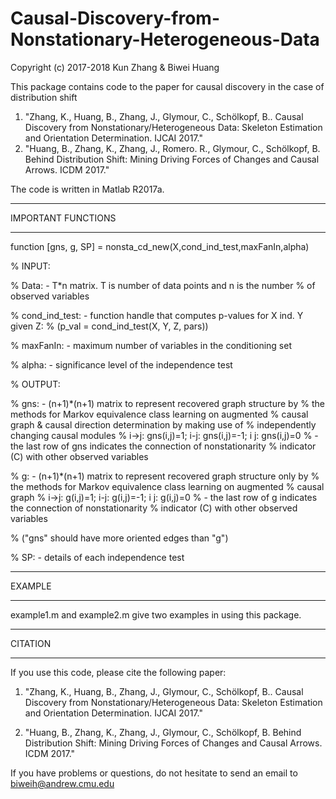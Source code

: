 # Causal-Discovery-from-Nonstationary-Heterogeneous-Data

Copyright (c) 2017-2018  Kun Zhang & Biwei Huang

This package contains code to the paper for causal discovery in the case of distribution shift
1. "Zhang, K., Huang, B., Zhang, J., Glymour, C., Schölkopf, B.. Causal Discovery from Nonstationary/Heterogeneous Data: Skeleton Estimation and Orientation Determination. IJCAI 2017."
2. "Huang, B., Zhang, K., Zhang, J., Romero. R., Glymour, C., Schölkopf, B. Behind Distribution Shift: Mining Driving Forces of Changes and Causal Arrows. ICDM 2017."

The code is written in Matlab R2017a.


*******************
IMPORTANT FUNCTIONS
*******************

function [gns, g, SP] = nonsta_cd_new(X,cond_ind_test,maxFanIn,alpha)

% INPUT: 

%       Data: - T*n matrix. T is number of data points and n is the number
%               of observed variables

%       cond_ind_test: - function handle that computes p-values for X ind. Y given Z: 
%                 (p_val = cond_ind_test(X, Y, Z, pars))

%       maxFanIn:  - maximum number of variables in the conditioning set 

%       alpha: - significance level of the independence test


% OUTPUT:

%       gns: - (n+1)*(n+1) matrix to represent recovered graph structure by
%       the methods for Markov equivalence class learning on augmented
%       causal graph & causal direction determination by making use of
%       independently changing causal modules
%            i->j: gns(i,j)=1; i-j: gns(i,j)=-1; i j: gns(i,j)=0
%          - the last row of gns indicates the connection of nonstationarity
%            indicator (C) with other observed variables

%       g: - (n+1)*(n+1) matrix to represent recovered graph structure only by
%       the methods for Markov equivalence class learning on augmented
%       causal graph
%            i->j: g(i,j)=1; i-j: g(i,j)=-1; i j: g(i,j)=0
%          - the last row of g indicates the connection of nonstationarity
%            indicator (C) with other observed variables

%       ("gns" should have more oriented edges than "g")

%       SP: - details of each independence test



************
EXAMPLE
************

example1.m and example2.m give two examples in using this package.


************
CITATION
************

If you use this code, please cite the following paper:

1. "Zhang, K., Huang, B., Zhang, J., Glymour, C., Schölkopf, B.. Causal Discovery from Nonstationary/Heterogeneous Data: Skeleton Estimation and Orientation Determination. IJCAI 2017."

2. "Huang, B., Zhang, K., Zhang, J., Glymour, C., Schölkopf, B. Behind Distribution Shift: Mining Driving Forces of Changes and Causal Arrows. ICDM 2017."


If you have problems or questions, do not hesitate to send an email to biweih@andrew.cmu.edu


